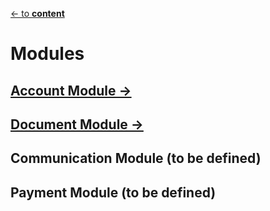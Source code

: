 [<- to **content**](https://github.com/shardoc/shardoc.github.io)

# Modules

## [Account Module ->](https://github.com/shardoc/shardoc.github.io/blob/dev/pages/accountModule.md)


## [Document Module ->](https://github.com/shardoc/shardoc.github.io/blob/dev/pages/documentModule.md)


## Communication Module (to be defined)

## Payment Module (to be defined)


